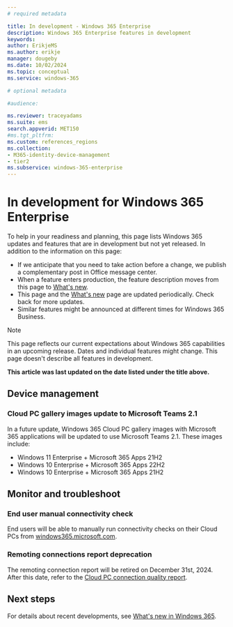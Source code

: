 ```yaml
---
# required metadata

title: In development - Windows 365 Enterprise
description: Windows 365 Enterprise features in development
keywords:
author: ErikjeMS
ms.author: erikje
manager: dougeby
ms.date: 10/02/2024
ms.topic: conceptual
ms.service: windows-365

# optional metadata

#audience:

ms.reviewer: traceyadams
ms.suite: ems
search.appverid: MET150
#ms.tgt_pltfrm:
ms.custom: references_regions
ms.collection:
- M365-identity-device-management
- tier2
ms.subservice: windows-365-enterprise
---
```


# In development for Windows 365 Enterprise

To help in your readiness and planning, this page lists Windows 365 updates and features that are in development but not yet released. In addition to the information on this page:

- If we anticipate that you need to take action before a change, we publish a complementary post in Office message center.
- When a feature enters production, the feature description moves from this page to [What's new](whats-new.md).
- This page and the [What's new](whats-new.md) page are updated periodically. Check back for more updates.
- Similar features might be announced at different times for Windows 365 Business.

> [!NOTE]
> This page reflects our current expectations about Windows 365 capabilities in an upcoming release. Dates and individual features might change. This page doesn't describe all features in development.

**This article was last updated on the date listed under the title above.**

<!-- Common categories:  
## App management
## Device configuration
## Device provisioning
## Device management
## Intune apps
## Monitor and troubleshoot
## Role-based access control
## Security
## End-user experience

-->

<!-- ***********************************************-->
## Device management

### Cloud PC gallery images update to Microsoft Teams 2.1<!--50394023-->

In a future update, Windows 365 Cloud PC gallery images with Microsoft 365 applications will be updated to use Microsoft Teams 2.1. These images include:

- Windows 11 Enterprise + Microsoft 365 Apps  21H2
- Windows 10 Enterprise + Microsoft 365 Apps 22H2
- Windows 10 Enterprise + Microsoft 365 Apps 21H2

<!-- ***********************************************-->
<!--## Device security-->

<!--***********************************************-->
<!-- ## End user experience -->

<!-- ***********************************************-->
<!--## Miscellaneous
-->

<!-- ***********************************************-->
## Monitor and troubleshoot

### End user manual connectivity check<!--37679345 -->

End users will be able to manually run connectivity checks on their Cloud PCs from [windows365.microsoft.com](https://windows365.microsoft.com).

### Remoting connections report deprecation<!--52990648-->

The remoting connection report will be retired on December 31st, 2024. After this date, refer to the [Cloud PC connection quality report](report-cloud-pc-connection-quality.md).

<!-- ***********************************************-->
<!--## Provisioning-->

<!-- ***********************************************-->
<!--## Security-->

<!-- ***********************************************
## Windows 365 app-->

<!-- ***********************************************-->
<!--## Windows 365 Frontline-->

## Next steps

For details about recent developments, see [What's new in Windows 365](whats-new.md).
